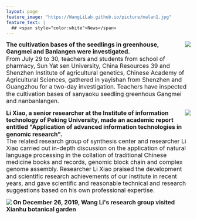 ```yaml
---
layout: page
feature_image: "https://WangLiLab.github.io/picture/malan1.jpg"
feature_text: |
  ## <span style="color:white">News</span>
---
```




<p style="line-height:1.2"><img src="https://WangLiLab.github.io/picture/yiya.jpg" align="right"><font size="3"><b>The cultivation bases of the seedlings in greenhouse, 
Gangmei and Banlangen were investigated.</b> <br>
From July 29 to 30, teachers and students from school of pharmacy, Sun Yat sen University, China Resources 39 and Shenzhen Institute of agricultural genetics, Chinese Academy of 
Agricultural Sciences, gathered in yayishan from Shenzhen and Guangzhou for a two-day investigation. Teachers have inspected the cultivation bases of sanyaoku seedling greenhous 
Gangmei and nanbanlangen.</font></p>



<p style="line-height:1.2"><img src="https://WangLiLab.github.io/picture/lixiao.jpg" align="right"><font size="3"><b>Li Xiao, a senior researcher at the Institute of information technology of Peking University, made an academic report entitled "Application of advanced information technologies in genomic research".</b><br>
The related research group of synthesis center and researcher Li Xiao carried out in-depth discussion on the application of natural language processing in the collation of traditional Chinese medicine books and records, genomic block chain and complex genome assembly. Researcher Li Xiao praised the development and scientific research achievements of our institute in recent years, and gave scientific and reasonable technical and research suggestions based on his own professional expertise.</font></p>



<p style="line-height:1.2"><img src="https://WangLiLab.github.io/picture/1226.jpg" align="left"><font size="3"><b>On December 26, 2019, Wang Li's research group visited Xianhu 
 botanical garden</b><br>
